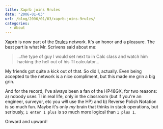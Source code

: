 ```yaml
---
title: Xaprb joins 9rules
date: "2006-01-03"
url: /blog/2006/01/03/xaprb-joins-9rules/
categories:
  - About
---
```

Xaprb is now part of the [9rules](http://9rules.com) network. It's an honor and a pleasure. The best part is what Mr. Scrivens said about me:

>  ...the type of guy I would set next to in Calc class and watch him hacking the hell out of his TI calculator...

My friends got quite a kick out of that. So did I, actually. Even being accepted to the network is a nice compliment, but this made me grin a big grin.

And for the record, I've always been a fan of the HP48GX, for two reasons: a) nobody uses TI in real life, only in the classroom (but if you're an engineer, surveyor, etc you *will* use the HP) and b) Reverse Polish Notation is so much fun. Maybe it's only *my* brain that thinks in stack operations, but seriously, `1 enter 1 plus` is so much more logical than `1 plus 1`.

Onward and upward!


